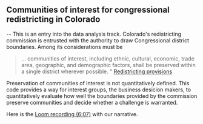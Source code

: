 ## Communities of interest for congressional redistricting in Colorado
--
This is an entry into the data analysis track.  Colorado's
redistricting commission is entrusted with the authority to draw
Congressional district boundaries.  Among its considerations must be 
>... communities of interest, including ethnic, cultural, economic,
>trade area, geographic, and demographic factors, shall be preserved
>within a single district wherever possible. " 
[Redistricting provisions](https://www.colorado.gov/pacific/cga-redistrict/constitutional-provisions)

Preservation of communities of interest is not quantitatively defined.
This code provides a way for interest groups, the business desicion
makers, to quantitatively evaluate how well the boundaries provided by
the commission preserve communities and decide whether a challenge is
warranted.

Here is the [Loom recording (6:07)](https://www.loom.com/share/a799bcc0e55440eaaf959a72c977276d) 
with our narrative.  
